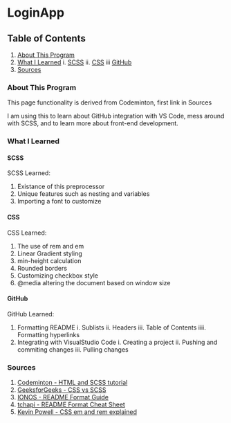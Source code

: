# LoginApp
## Table of Contents
1. [About This Program](###About-This-Program)
2. [What I Learned](###What-I-Learned)
    i. [SCSS](####SCSS)
    ii. [CSS](####CSS)
    iii [GitHub](####GitHub)
3. [Sources](###Sources)

### About This Program
This page functionality is derived from Codeminton, first link in Sources

I am using this to learn about GitHub integration with VS Code, mess around with SCSS, and to learn more about front-end development.

### What I Learned
#### SCSS
SCSS Learned:
1. Existance of this preprocessor
2. Unique features such as nesting and variables
3. Importing a font to customize

#### CSS
CSS Learned:
1. The use of rem and em
2. Linear Gradient styling
3. min-height calculation
4. Rounded borders
5. Customizing checkbox style
6. @media altering the document based on window size

#### GitHub
GitHub Learned:
1. Formatting README
    i. Sublists
    ii. Headers
    iii. Table of Contents
    iiii. Formatting hyperlinks
2. Integrating with VisualStudio Code
    i. Creating a project
    ii. Pushing and commiting changes
    iii. Pulling changes

### Sources
1. [Codeminton - HTML and SCSS tutorial](https://www.youtube.com/watch?v=9g7rFjOuggU&list=PLubtSAbWc9Wux8swIjmdaK1G67oFnsK3W&index=9&t=290s)
2. [GeeksforGeeks - CSS vs SCSS](https://www.geeksforgeeks.org/what-is-the-difference-between-css-and-scss/)
3. [IONOS - README Format Guide](https://www.ionos.com/digitalguide/websites/web-development/readme-file/)
4. [tchapi - README Format Cheat Sheet](https://github.com/tchapi/markdown-cheatsheet/blob/master/README.md)
5. [Kevin Powell - CSS em and rem explained](https://www.youtube.com/watch?v=_-aDOAMmDHI)